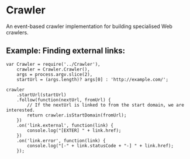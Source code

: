 Crawler
=======

An event-based crawler implementation for building specialised Web crawlers.



Example: Finding external links:
--------------------------------

    var Crawler = require('../Crawler'),
        crawler = Crawler.Crawler(),
        args = process.argv.slice(2),
        startUrl = (args.length)? args[0] : 'http://example.com/';

    crawler
        .startUrl(startUrl)
        .follow(function(nextUrl, fromUrl) {
            // If the nextUrl is linked to from the start domain, we are interested.
            return crawler.isStartDomain(fromUrl);
        })
        .on('link.external', function(link) {
            console.log("[EXTER] " + link.href);
        })
        .on('link.error', function(link) {
            console.log("[-" + link.statusCode + "-] " + link.href);
        });

